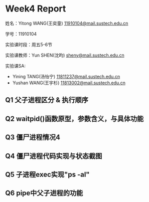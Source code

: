 # Week4 Report
姓名：Yitong WANG(王奕童) 11910104@mail.sustech.edu.cn

学号：11910104

实验课时段：周五5-6节

实验课教师：Yun SHEN(沈昀) sheny@mail.sustech.edu.cn

实验课SA:
- Yining TANG(汤怡宁) 11811237@mail.sustech.edu.cn
- Yushan WANG(王宇杉) 11813002@mail.sustech.edu.cn

## Q1 父子进程区分 & 执行顺序

## Q2 waitpid()函数原型，参数含义，与具体功能

## Q3 僵尸进程情况4

## Q4 僵尸进程代码实现与状态截图

## Q5 子进程exec实现"ps -al"

## Q6 pipe中父子进程的功能
